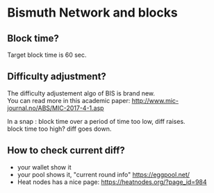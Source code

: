 # Bismuth Network and blocks

## Block time?

Target block time is 60 sec.

## Difficulty adjustment?

The difficulty adjustement algo of BIS is brand new.  
You can read more in this academic paper: http://www.mic-journal.no/ABS/MIC-2017-4-1.asp

In a snap : block time over a period of time too low, diff raises.  
block time too high? diff goes down.

## How to check current diff?

- your wallet show it
- your pool shows it, "current round info" https://eggpool.net/
- Heat nodes has a nice page: https://heatnodes.org/?page_id=984
